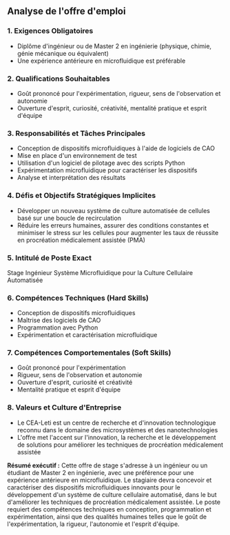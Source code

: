 ## Analyse de l'offre d'emploi

### 1. Exigences Obligatoires
- Diplôme d'ingénieur ou de Master 2 en ingénierie (physique, chimie, génie mécanique ou équivalent)
- Une expérience antérieure en microfluidique est préférable

### 2. Qualifications Souhaitables
- Goût prononcé pour l'expérimentation, rigueur, sens de l'observation et autonomie
- Ouverture d'esprit, curiosité, créativité, mentalité pratique et esprit d'équipe

### 3. Responsabilités et Tâches Principales
- Conception de dispositifs microfluidiques à l'aide de logiciels de CAO
- Mise en place d'un environnement de test
- Utilisation d'un logiciel de pilotage avec des scripts Python
- Expérimentation microfluidique pour caractériser les dispositifs
- Analyse et interprétation des résultats

### 4. Défis et Objectifs Stratégiques Implicites
- Développer un nouveau système de culture automatisée de cellules basé sur une boucle de recirculation
- Réduire les erreurs humaines, assurer des conditions constantes et minimiser le stress sur les cellules pour augmenter les taux de réussite en procréation médicalement assistée (PMA)

### 5. Intitulé de Poste Exact
Stage Ingénieur Système Microfluidique pour la Culture Cellulaire Automatisée

### 6. Compétences Techniques (Hard Skills)
- Conception de dispositifs microfluidiques
- Maîtrise des logiciels de CAO
- Programmation avec Python
- Expérimentation et caractérisation microfluidique

### 7. Compétences Comportementales (Soft Skills)
- Goût prononcé pour l'expérimentation
- Rigueur, sens de l'observation et autonomie
- Ouverture d'esprit, curiosité et créativité
- Mentalité pratique et esprit d'équipe

### 8. Valeurs et Culture d'Entreprise
- Le CEA-Leti est un centre de recherche et d'innovation technologique reconnu dans le domaine des microsystèmes et des nanotechnologies
- L'offre met l'accent sur l'innovation, la recherche et le développement de solutions pour améliorer les techniques de procréation médicalement assistée

**Résumé exécutif :**
Cette offre de stage s'adresse à un ingénieur ou un étudiant de Master 2 en ingénierie, avec une préférence pour une expérience antérieure en microfluidique. Le stagiaire devra concevoir et caractériser des dispositifs microfluidiques innovants pour le développement d'un système de culture cellulaire automatisé, dans le but d'améliorer les techniques de procréation médicalement assistée. Le poste requiert des compétences techniques en conception, programmation et expérimentation, ainsi que des qualités humaines telles que le goût de l'expérimentation, la rigueur, l'autonomie et l'esprit d'équipe.